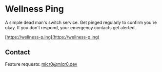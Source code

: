 # Wellness Ping

A simple dead man's switch service. Get pinged regularly to confirm you're okay. If you don't respond, your emergency contacts get alerted.

[https://wellness-p.ing](https://wellness-p.ing)

## Contact

Feature requests: [micr0@micr0.dev](mailto:micr0@micr0.dev)

